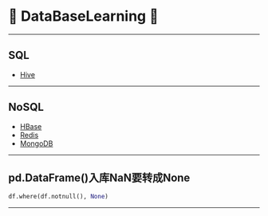 # :rocket: DataBaseLearning :facepunch:
---
## SQL
- [Hive][1]

---
## NoSQL
- [HBase][6]
- [Redis][7]
- [MongoDB][8]


---
## pd.DataFrame()入库NaN要转成None
```python
df.where(df.notnull(), None)
```












---
[1]: https://github.com/Jie-Yuan/0_BigData/blob/master/1_DataBase/1_SQL/README.md


[6]: https://github.com/Jie-Yuan/0_BigData/blob/master/1_DataBase/2_NoSQL/1_HBase.md
[7]: https://github.com/Jie-Yuan/0_BigData/blob/master/1_DataBase/2_NoSQL/2_Redis.md
[8]: https://github.com/Jie-Yuan/0_BigData/blob/master/1_DataBase/2_NoSQL/3_MongoDB.md
